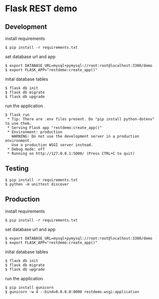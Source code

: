 # Flask REST demo

## Development

install requirements

```
$ pip install -r requirements.txt
```

set database url and app

```
$ export DATABASE_URL=mysql+pymysql://root:root@localhost:3306/demo
$ export FLASK_APP="restdemo:create_app()"
```

inital database tables

```
$ flask db init
$ flask db migrate
$ flask db upgrade
```

run the application

```
$ flask run
 * Tip: There are .env files present. Do "pip install python-dotenv" to use them.
 * Serving Flask app "restdemo:create_app()"
 * Environment: production
   WARNING: Do not use the development server in a production environment.
   Use a production WSGI server instead.
 * Debug mode: off
 * Running on http://127.0.0.1:5000/ (Press CTRL+C to quit)

```

## Testing

```
$ pip install -r requirements.txt
$ python -m unittest discover
```

## Production

install requirements

```
$ pip install -r requirements.txt
```

set database url and app

```
$ export DATABASE_URL=mysql+pymysql://root:root@localhost:3306/demo
$ export FLASK_APP="restdemo:create_app()"
```

inital database tables

```
$ flask db init
$ flask db migrate
$ flask db upgrade
```

run the application

```
$ pip install gunicorn
$ gunicorn -w 4 --bind=0.0.0.0:8000 restdemo.wsgi:application
```

